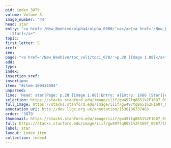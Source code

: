 ```yaml
---
pid: index_3879
volume: Volume 3
image_number: '44'
head: star
entry: "<a href='/New_Beehive/alpha4/alpha_0900/'>a</a>|<a href='/New_Beehive/toc_vol2/toc2_332/'>1686
  [Star]</a>"
topic: 
first_letter: S
xref: 
see: 
page: "<a href='/New_Beehive/toc_vol1/toc1_078/'>p.28 [Image 1.88]</a>"
add: 
type: 
index: 
insertion_xref: 
insertion: 
item: "#item-109414094"
unparsed: 
line: 'Head: star|Page: p.28 [Image 1.88]|Entry: a|Entry: 1686 [Star]|#item-109414094'
selection: https://stacks.stanford.edu/image/iiif/gw497tq8651%2F1607_0987/1807,3459,532,106/full/0/default.jpg
full_image: https://stacks.stanford.edu/image/iiif/gw497tq8651%2F1607_0987/full/full/0/default.jpg
annotation_uri: http://dev.llgc.org.uk/annotation/1530106737463
order: '3879'
thumbnail: https://stacks.stanford.edu/image/iiif/gw497tq8651%2F1607_0987/1807,3459,532,106/150,/0/default.jpg
full: https://stacks.stanford.edu/image/iiif/gw497tq8651%2F1607_0987/1807,3459,532,106/full/0/default.jpg
label: star
layout: index_item
collection: index4
---
```

